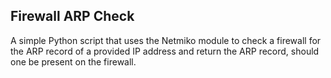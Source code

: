 ## Firewall ARP Check

A simple Python script that uses the Netmiko module to check a firewall for the ARP record of a provided IP address and return the ARP record, should one be present on the firewall.
